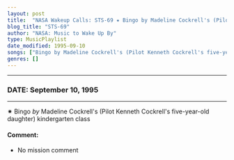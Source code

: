 ```yaml
---
layout: post
title:  "NASA Wakeup Calls: STS-69 ✷ Bingo by Madeline Cockrell's (Pilot Kenneth Cockrell's five-year-old daughter) kindergarten class ✫ September 10, 1995"
blog_title: "STS-69"
author: "NASA: Music to Wake Up By"
type: MusicPlaylist
date_modified: 1995-09-10
songs: ["Bingo by Madeline Cockrell's (Pilot Kenneth Cockrell's five-year-old daughter) kindergarten class"]
genres: []
---
```


----
### DATE: September 10, 1995
----
✷ Bingo *by* Madeline Cockrell's (Pilot Kenneth Cockrell's five-year-old daughter) kindergarten class  

#### Comment:
* No mission comment



<br/>
<center>
	<a target="_blank"
	   href="https://twitter.com/intent/tweet?hashtags=Space,NASA,Playlist,NASAWakeupCalls,SpaceProgram&text=🚀 {{ page.author}}, {{ page.title }}. {{ site.url }}{{ page.url }}&via=nasawakeupcalls"><i class="fab fa-twitter" title="Tweet this page" alt="Tweet this page" style="font-size: 1.3em;"></i></a>
	&nbsp; 	<i class="fas fa-user-astronaut" style="font-size: 1.5em;"></i> &nbsp;
    <a id="custom_amazon_link"
       type="amzn" search="#"
       category="popular music">
    <i class="fab fa-amazon" style="font-size: 1.3em;"></i></a>
</center>

<!-- Randomly resolve an individual entry from a song array -->
<script src="/assets/javascript/seedrandom.min.js"></script>
<script>
  var wake_me_up = ["Bingo by Madeline Cockrell's (Pilot Kenneth Cockrell's five-year-old daughter) kindergarten class"];
  var prng = new Math.seedrandom();
  function randomSong() {
    song = wake_me_up[Math.floor(Math.random() * wake_me_up.length)];
    var amazon_link = document.getElementById("custom_amazon_link");
    amazon_link.setAttribute("search", song);
  }
  window.onload = randomSong();
</script>
